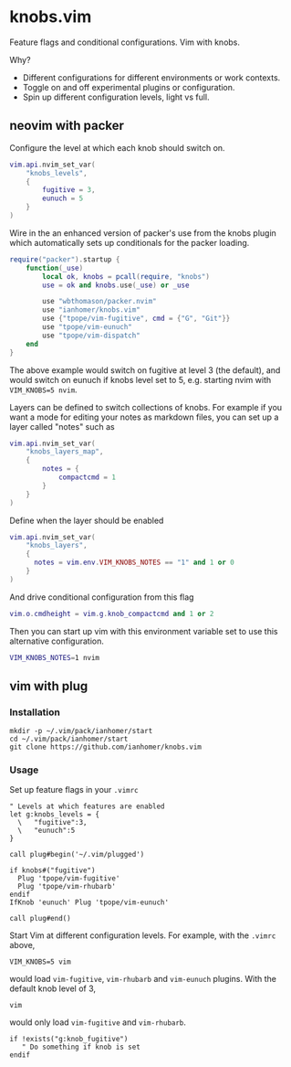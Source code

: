 # knobs.vim

Feature flags and conditional configurations. Vim with knobs.

Why?

- Different configurations for different environments or work contexts.
- Toggle on and off experimental plugins or configuration.
- Spin up different configuration levels, light vs full.

## neovim with packer

Configure the level at which each knob should switch on.

```lua
vim.api.nvim_set_var(
    "knobs_levels",
    {
        fugitive = 3,
        eunuch = 5
    }
)
```

Wire in the an enhanced version of packer's use from the knobs plugin which
automatically sets up conditionals for the packer loading.

```lua
require("packer").startup {
    function(_use)
        local ok, knobs = pcall(require, "knobs")
        use = ok and knobs.use(_use) or _use

        use "wbthomason/packer.nvim"
        use "ianhomer/knobs.vim"
        use {"tpope/vim-fugitive", cmd = {"G", "Git"}}
        use "tpope/vim-eunuch"
        use "tpope/vim-dispatch"
    end
}
```

The above example would switch on fugitive at level 3 (the default), and would
switch on eunuch if knobs level set to 5, e.g. starting nvim with `VIM_KNOBS=5
nvim`.

Layers can be defined to switch collections of knobs. For example if you want a
mode for editing your notes as markdown files, you can set up a layer called
"notes" such as

```lua
vim.api.nvim_set_var(
    "knobs_layers_map",
    {
        notes = {
            compactcmd = 1
        }
    }
)
```

Define when the layer should be enabled

```lua
vim.api.nvim_set_var(
    "knobs_layers",
    {
      notes = vim.env.VIM_KNOBS_NOTES == "1" and 1 or 0
    }
)
```

And drive conditional configuration from this flag

```lua
vim.o.cmdheight = vim.g.knob_compactcmd and 1 or 2
```

Then you can start up vim with this environment variable set to use this
alternative configuration.

```sh
VIM_KNOBS_NOTES=1 nvim
```

## vim with plug

### Installation

    mkdir -p ~/.vim/pack/ianhomer/start
    cd ~/.vim/pack/ianhomer/start
    git clone https://github.com/ianhomer/knobs.vim

### Usage

Set up feature flags in your `.vimrc`

```vim
" Levels at which features are enabled
let g:knobs_levels = {
  \   "fugitive":3,
  \   "eunuch":5
}

call plug#begin('~/.vim/plugged')

if knobs#("fugitive")
  Plug 'tpope/vim-fugitive'
  Plug 'tpope/vim-rhubarb'
endif
IfKnob 'eunuch' Plug 'tpope/vim-eunuch'

call plug#end()
```

Start Vim at different configuration levels. For example, with the `.vimrc`
above,

    VIM_KNOBS=5 vim

would load `vim-fugitive`, `vim-rhubarb` and `vim-eunuch` plugins. With the
default knob level of 3,

    vim

would only load `vim-fugitive` and `vim-rhubarb`.

```vim
if !exists("g:knob_fugitive")
   " Do something if knob is set
endif
```
